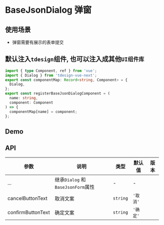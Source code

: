 # BaseJsonDialog 弹窗

## 使用场景

- 弹窗需要有展示的表单提交

## 默认注入`tdesign`组件, 也可以注入成其他`UI组件库`

```ts
import { type Component, ref } from 'vue';
import { Dialog } from 'tdesign-vue-next';
export const componentMap: Record<string, Component> = {
  Dialog,
};
export const registerBaseJsonDialogComponent = (
  name: string,
  component: Component
) => {
  componentMap[name] = component;
};
```

## Demo

<preview path="./base-json-dialog-demo.vue" title="基本使用"></preview>

## API

| 参数              | 说明                               | 类型     | 默认值   | 版本 |
| ----------------- | ---------------------------------- | -------- | -------- | ---- |
| ...               | 继承`Dialog` 和 `BaseJsonForm`属性 | \-       | \-       |      |
| cancelButtonText  | 取消文案                           | `string` | `'取消'` |      |
| confirmButtonText | 确定文案                           | `string` | `'确定'` |      |
